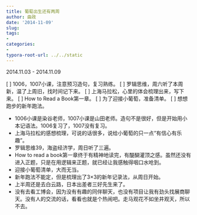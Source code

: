 ```yaml
---
title: 葡萄出生还有两周
author: 曲政
date: '2014-11-09'
slug: 
tags:
- 
categories:
- 
typora-root-url: ../../static
---
```


2014.11.03 - 2014.11.09

[ ] 1006，1007小课，注意预习造句，复习熟练。
[ ] 罗辑思维，周六听了本周新，温了上周旧，找时间记下来。
[ ] 上海马拉松，心里的体会梳理出来，写下来。
[ ] How to Read a Book第一章。
[ ] 为了迎接小葡萄，准备清单。
[ ] 想想跑步的新年跑法。

* 1006小课是染谷老师，1007小课是山田老师。造句不是很好，但是开始用小本记语法。1006复习了，1007没有复习。
* 上海马拉松的感想梳理，可说的话很多，说给小葡萄的只一点“有信心有乐趣”。
* 罗辑思维39，海盗经济学，周日听了三遍。
* How to read a book第一章终于有精神地读完，有醍醐灌顶之感。虽然还没有进入正题，只是在用逻辑来正题，就已经让我感触得咽口水呛到。
* 迎接小葡萄清单，大而无当。
* 新年跑法不能定，但是梳理出了3×3的新年记录法，从周日开始。
* 上半周还是去白云路，日本出差者三好先生来了。
* 没有去看工博会，因为没有有趣的同伴聊天，也没有项目让我有劲头找展商聊天。没有人的交流的话，看看也就是个热闹吧。走马观花不如坐井观天，所以不去。